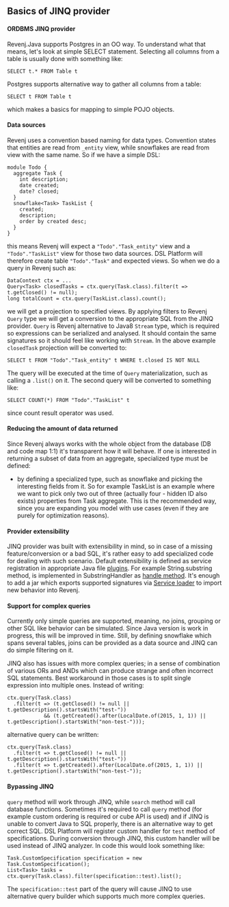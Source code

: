 ## Basics of JINQ provider

#### ORDBMS JINQ provider

Revenj.Java supports Postgres in an OO way. To understand what that means, let's look at simple SELECT statement. Selecting all columns from a table is usually done with something like:

    SELECT t.* FROM Table t

Postgres supports alternative way to gather all columns from a table:

    SELECT t FROM Table t

which makes a basics for mapping to simple POJO objects.

#### Data sources

Revenj uses a convention based naming for data types. 
Convention states that entities are read from `_entity` view, while snowflakes are read from view with the same name. 
So if we have a simple DSL:

    module Todo {
      aggregate Task {
        int description;
        date created;
        date? closed;
      }
      snowflake<Task> TaskList {
        created;
        description;
        order by created desc;
      }
    }

this means Revenj will expect a `"Todo"."Task_entity"` view and a `"Todo"."TaskList"` view for those two data sources. 
DSL Platform will therefore create table `"Todo"."Task"` and expected views. 
So when we do a query in Revenj such as:

    DataContext ctx = ...
	Query<Task> closedTasks = ctx.query(Task.class).filter(t => t.getClosed() != null);
    long totalCount = ctx.query(TaskList.class).count();

we will get a projection to specified views. 
By applying filters to Revenj `Query` type we will get a conversion to the appropriate SQL from the JINQ provider. 
`Query` is Revenj alternative to Java8 `Stream` type, which is required so expressions can be serialized and analysed.
It should contain the same signatures so it should feel like working with `Stream`.
In the above example `closedTask` projection will be converted to:

    SELECT t FROM "Todo"."Task_entity" t WHERE t.closed IS NOT NULL

The query will be executed at the time of `Query` materialization, such as calling a `.list()` on it.
The second query will be converted to something like:

    SELECT COUNT(*) FROM "Todo"."TaskList" t

since count result operator was used.

#### Reducing the amount of data returned

Since Revenj always works with the whole object from the database (DB and code map 1:1) it's transparent how it will behave. If one is interested in returning a subset of data from an aggregate, specialized type must be defined:

 * by defining a specialized type, such as snowflake and picking the interesting fields from it. So for example TaskList is an example where we want to pick only two out of three (actually four - hidden ID also exists) properties from Task aggregate. This is the recommended way, since you are expanding you model with use cases (even if they are purely for optimization reasons).

#### Provider extensibility

JINQ provider was built with extensibility in mind, so in case of a missing feature/conversion or a bad SQL, it's rather easy to add specialized code for dealing with such scenario. Default extensibility is defined as service registration in appropriate Java file [plugins](https://github.com/ngs-doo/revenj/blob/master/java/revenj-core/src/main/resources/META-INF/services/org.revenj.database.postgres.jinq.transform.MethodHandlerVirtual). For example String.substring method, is implemented in SubstringHandler as [handle method](https://github.com/ngs-doo/revenj/blob/master/java/revenj-core/src/main/java/org/revenj/database/postgres/jinq/transform/handlers/SubstringHandler.java#L26). It's enough to add a jar which exports supported signatures via [Service loader](https://docs.oracle.com/javase/6/docs/api/java/util/ServiceLoader.html) to import new behavior into Revenj.

#### Support for complex queries

Currently only simple queries are supported, meaning, no joins, grouping or other SQL like behavior can be simulated. Since Java version is work in progress, this will be improved in time.
Still, by defining snowflake which spans several tables, joins can be provided as a data source and JINQ can do simple filtering on it.

JINQ also has issues with more complex queries; in a sense of combination of various ORs and ANDs which can produce strange and often incorrect SQL statements. Best workaround in those cases is to split single expression into multiple ones. Instead of writing:

	ctx.query(Task.class)
      .filter(t => (t.getClosed() != null || t.getDescription().startsWith("test-")) 
                && (t.getCreated().after(LocalDate.of(2015, 1, 1)) || t.getDescription().startsWith("non-test-")));

alternative query can be written:

	ctx.query(Task.class)
      .filter(t => t.getClosed() != null || t.getDescription().startsWith("test-"))
      .filter(t => t.getCreated().after(LocalDate.of(2015, 1, 1)) || t.getDescription().startsWith("non-test-"));

#### Bypassing JINQ

`query` method will work through JINQ, while `search` method will call database functions. 
Sometimes it's required to call `query` method (for example custom ordering is required or cube API is used) and if JINQ is unable to convert Java to SQL properly, there is an alternative way to get correct SQL.
DSL Platform will register custom handler for `test` method of specifications. During conversion through JINQ, this custom handler will be used instead of JINQ analyzer.
In code this would look something like:

    Task.CustomSpecification specification = new Task.CustomSpecification();
    List<Task> tasks = ctx.query(Task.class).filter(specification::test).list();

The `specification::test` part of the query will cause JINQ to use alternative query builder which supports much more complex queries.
